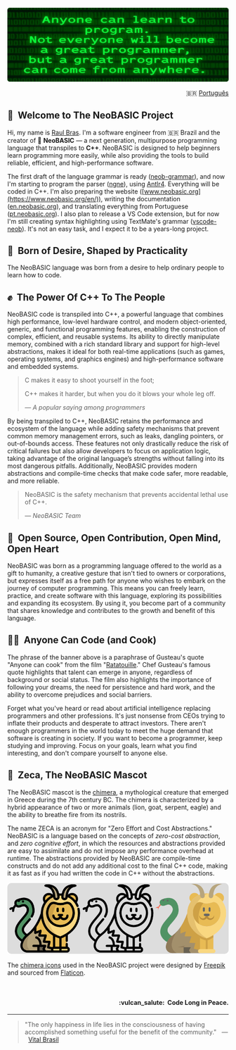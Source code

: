 ![NeoBASIC banner](https://raw.githubusercontent.com/neobasic/.github/main/assets/profile-banner_en.png)

<p align="right">🇧🇷 <a href="https://github.com/neobasic/.github/blob/main/profile/README_pt.md">Português</a></p>

## 🤗&nbsp; Welcome to The NeoBASIC Project

Hi, my name is [Raul Bras](https://github.com/teknolista). I'm a software engineer from 🇧🇷 Brazil and the creator of 🔰 **NeoBASIC** — a next generation, multipurpose programming language that transpiles to **C++**. NeoBASIC is designed to help beginners learn programming more easily, while also providing the tools to build reliable, efficient, and high-performance software.

The first draft of the language grammar is ready ([neob-grammar](https://github.com/neobasic/neob-grammar)), and now I'm starting to program the parser ([ngne](https://github.com/neobasic/ngne)), using [Antlr4](https://www.antlr.org/). Everything will be coded in C++. I'm also preparing the website ([www.neobasic.org](https://www.neobasic.org/en/)), writing the documentation ([en.neobasic.org](https://en.neobasic.org/)), and translating everything from Portuguese ([pt.neobasic.org](https://pt.neobasic.org/)). I also plan to release a VS Code extension, but for now I'm still creating syntax highlighting using TextMate's grammar ([vscode-neob](https://github.com/neobasic/vscode-neob)). It's not an easy task, and I expect it to be a years-long project.

## 🔰&nbsp; Born of Desire, Shaped by Practicality

The NeoBASIC language was born from a desire to help ordinary people to learn how to code.

## ✊&nbsp; The Power Of C++ To The People

NeoBASIC code is transpiled into C++, a powerful language that combines high performance, low-level hardware control, and modern object-oriented, generic, and functional programming features, enabling the construction of complex, efficient, and reusable systems. Its ability to directly manipulate memory, combined with a rich standard library and support for high-level abstractions, makes it ideal for both real-time applications (such as games, operating systems, and graphics engines) and high-performance software and embedded systems.

> C makes it easy to shoot yourself in the foot;
> 
> C++ makes it harder, but when you do it blows your whole leg off.
>
> — <cite>*A popular saying among programmers*</cite>

By being transpiled to C++, NeoBASIC retains the performance and ecosystem of the language while adding safety mechanisms that prevent common memory management errors, such as leaks, dangling pointers, or out-of-bounds access. These features not only drastically reduce the risk of critical failures but also allow developers to focus on application logic, taking advantage of the original language’s strengths without falling into its most dangerous pitfalls. Additionally, NeoBASIC provides modern abstractions and compile-time checks that make code safer, more readable, and more reliable.

> NeoBASIC is the safety mechanism that prevents accidental lethal use of C++.
>
> — <cite>*NeoBASIC Team*</cite>

## 💖&nbsp; Open Source, Open Contribution, Open Mind, Open Heart

NeoBASIC was born as a programming language offered to the world as a gift to humanity, a creative gesture that isn't tied to owners or corporations, but expresses itself as a free path for anyone who wishes to embark on the journey of computer programming. This means you can freely learn, practice, and create software with this language, exploring its possibilities and expanding its ecosystem. By using it, you become part of a community that shares knowledge and contributes to the growth and benefit of this language.

## 👨‍🍳&nbsp; Anyone Can Code (and Cook)

The phrase of the banner above is a paraphrase of Gusteau's quote "Anyone can cook" from the film "[Ratatouille](https://en.wikipedia.org/wiki/Ratatouille_(film))." Chef Gusteau's famous quote highlights that talent can emerge in anyone, regardless of background or social status. The film also highlights the importance of following your dreams, the need for persistence and hard work, and the ability to overcome prejudices and social barriers.

Forget what you've heard or read about artificial intelligence replacing programmers and other professions. It's just nonsense from CEOs trying to inflate their products and desperate to attract investors. There aren't enough programmers in the world today to meet the huge demand that software is creating in society. If you want to become a programmer, keep studying and improving. Focus on your goals, learn what you find interesting, and don't compare yourself to anyone else.

## 🦁&nbsp; Zeca, The NeoBASIC Mascot

The NeoBASIC mascot is the [chimera](https://en.wikipedia.org/wiki/Chimera_(creature)), a mythological creature that emerged in Greece during the 7th century BC. The chimera is characterized by a hybrid appearance of two or more animals (lion, goat, serpent, eagle) and the ability to breathe fire from its nostrils.

The name ZECA is an acronym for "Zero Effort and Cost Abstractions." NeoBASIC is a language based on the concepts of *zero-cost abstraction*, and *zero cognitive effort*, in which the resources and abstractions provided are easy to assimilate and do not impose any performance overhead at runtime. The abstractions provided by NeoBASIC are compile-time constructs and do not add any additional cost to the final C++ code, making it as fast as if you had written the code in C++ without the abstractions.

<p align="center"><img src="https://raw.githubusercontent.com/neobasic/.github/main/assets/chimera_icons.png" alt="Chimera icons adopted in the project."></p>

The [chimera icons](https://www.flaticon.com/free-icon/chimera_477118) used in the NeoBASIC project were designed by [Freepik](https://www.flaticon.com/authors/freepik) and sourced from [Flaticon](https://www.flaticon.com/).


<br />

<h4 align="right">:vulcan_salute:&nbsp; Code Long in Peace.</h4>

- - -

> "The only happiness in life lies in the consciousness of having accomplished something useful for the benefit of the community." &nbsp; — &nbsp; <a href="https://en.wikipedia.org/wiki/Vital_Brazil">Vital Brasil</a>
